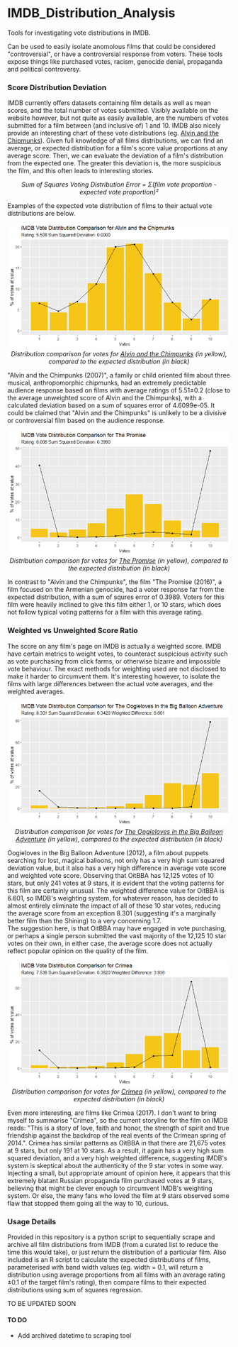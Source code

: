 # IMDB_Distribution_Analysis
Tools for investigating vote distributions in IMDB.

Can be used to easily isolate anomolous films that could be considered "controversial", or have a controversial response from voters. These tools expose things like purchased votes, racism, genocide denial, propaganda and political controversy.

### Score Distribution Deviation

IMDB currently offers datasets containing film details as well as mean scores, and the total number of votes submitted. Visibly available on the website however, but not quite as easily available, are the numbers of votes submitted for a film between (and inclusive of) 1 and 10. IMDB also nicely provide an interesting chart of these vote distributions (eg. [Alvin and the Chipmunks](https://www.imdb.com/title/tt0952640/ratings/?ref_=tt_ov_rt)). Given full knowledge of all films distributions, we can find an average, or expected distribution for a film's score value proportions at any average score. Then, we can evaluate the deviation of a film's distribution from the expected one. The greater this deviation is, the more suspicious the film, and this often leads to interesting stories.

<p align="center">
<i>Sum of Squares Voting Distribution Error = Σ(film vote proportion - expected vote proportion)²</i>
</p>

Examples of the expected vote distribution of films to their actual vote distributions are below.

<p align="center">
  <img src="readme_files/Alvin and the Chipmunks.png" />
  <br>
  <i>Distribution comparison for votes for <a href=https://www.imdb.com/title/tt0952640/?ref_=ttrt_ov>Alvin and the Chimpunks</a> (in yellow), compared to the expected distribution (in black)</i>
</p>

"Alvin and the Chimpunks (2007)", a family or child oriented film about three musical, anthropomorphic chipmunks, had an extremely predictable audience response based on films with average ratings of 5.51±0.2 (close to the average unweighted score of Alvin and the Chimpunks), with a calculated deviation based on a sum of squares error of 4.6099e-05. It could be claimed that "Alvin and the Chimpunks" is unlikely to be a divisive or controversial film based on the audience response.

<p align="center">
  <img src="readme_files/The Promise.png" />
  <br>
  <i>Distribution comparison for votes for <a href=https://www.imdb.com/title/tt4776998/>The Promise</a> (in yellow), compared to the expected distribution (in black)</i>
</p>

In contrast to "Alvin and the Chimpunks", the film "The Promise (2016)", a film focused on the Armenian genocide, had a voter response far from the expected distribution, with a sum of squres error of 0.3989. Voters for this film were heavily inclined to give this film either 1, or 10 stars, which does not follow typical voting patterns for a film with this average rating.

### Weighted vs Unweighted Score Ratio

The score on any film's page on IMDB is actually a weighted score. IMDB have certain metrics to weight votes, to counteract suspicious activity such as vote purchasing from click farms, or otherwise bizarre and impossible vote behaviour. The exact methods for weighting used are not disclosed to make it harder to circumvent them. It's interesting however, to isolate the films with large differences between the actual vote averages, and the weighted averages.

<p align="center">
  <img src="readme_files/The Oogieloves in the Big Balloon Adventure.png" />
  <br>
  <i>Distribution comparison for votes for <a href=https://www.imdb.com/title/tt4776998/>The Oogieloves in the Big Balloon Adventure</a> (in yellow), compared to the expected distribution (in black)</i>
</p>

Oogieloves in the Big Balloon Adventure (2012), a film about puppets searching for lost, magical balloons, not only has a very high sum squared deviation value, but it also has a very high difference in average vote score and weighted vote score. Observing that OitBBA has 12,125 votes of 10 stars, but only 241 votes at 9 stars, it is evident that the voting patterns for this film are certainly unusual. The weighted difference value for OitBBA is 6.601, so IMDB's weighting system, for whatever reason, has decided to almost entirely eliminate the impact of all of these 10 star votes, reducing the average score from an exception 8.301 (suggesting it's a marginally better film than the Shining) to a very concerning 1.7.
<br>
The suggestion here, is that OitBBA may have engaged in vote purchasing, or perhaps a single person submitted the vast majority of the 12,125 10 star votes on their own, in either case, the average score does not actually reflect popular opinion on the quality of the film.

<p align="center">
  <img src="readme_files/Crimea.png" />
  <br>
  <i>Distribution comparison for votes for <a href=https://www.imdb.com/title/tt6990206/>Crimea</a> (in yellow), compared to the expected distribution (in black)</i>
</p>

Even more interesting, are films like Crimea (2017). I don't want to bring myself to summarise "Crimea", so the current storyline for the film on IMDB reads: "This is a story of love, faith and honor, the strength of spirit and true friendship against the backdrop of the real events of the Crimean spring of 2014.". Crimea has similar patterns as OitBBA in that there are 21,675 votes at 9 stars, but only 191 at 10 stars. As a result, it again has a very high sum squared deviation, and a very high weighted difference, suggesting IMDB's system is skeptical about the authenticity of the 9 star votes in some way.
<br>
Injecting a small, but appropriate amount of opinion here, it appears that this extremely blatant Russian propaganda film purchased votes at 9 stars, believing that might be clever enough to circumvent IMDB's weighting system. Or else, the many fans who loved the film at 9 stars observed some flaw that stopped them going all the way to 10, curious.

### Usage Details

Provided in this repository is a python script to sequentially scrape and archive all film distributions from IMDB (from a curated list to reduce the time this would take), or just return the distribution of a particular film. Also included is an R script to calculate the expected distributions of films, parameterised with band width values (eg. width = 0.1, will return a distribution using average proportions from all films with an average rating ±0.1 of the target film's rating), then compare films to their expected distributions using sum of squares regression.

TO BE UPDATED SOON

#### TO DO
- Add archived datetime to scraping tool
